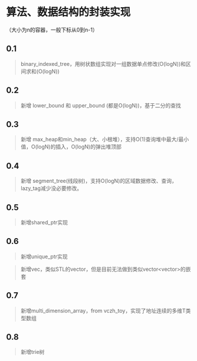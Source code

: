 # 算法、数据结构的封装实现 
（大小为n的容器，一般下标从0到n-1）
## 0.1 
>binary_indexed_tree，用树状数组实现对一组数据单点修改(O(logN))和区间求和(O(logN))
## 0.2
>新增 lower_bound 和 upper_bound (都是O(logN))，基于二分的查找
## 0.3
>新增 max_heap和min_heap（大、小根堆），支持O(1)查询堆中最大/最小值，O(logN)的插入，O(logN)的弹出堆顶部
## 0.4
>新增 segment_tree(线段树)，支持O(logN)的区域数据修改、查询，lazy_tag减少没必要修改。
## 0.5
>新增shared_ptr实现
## 0.6
>新增unique_ptr实现

>新增vec，类似STL的vector，但是目前无法做到类似vector<vector<T>>的嵌套

## 0.7
>新增multi_dimension_array，from vczh_toy，实现了地址连续的多维T类型数组
## 0.8
>新增trie树
